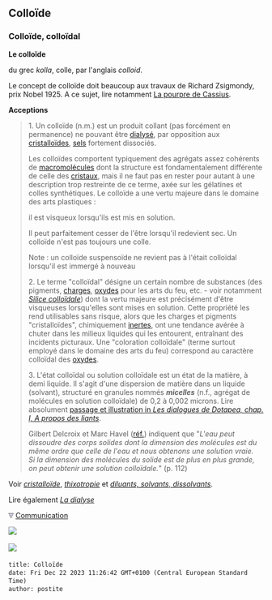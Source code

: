 ## Colloïde
### Colloïde, colloïdal
 **Le colloïde**

du grec _kolla_, colle, par l'anglais _colloid_.

Le concept de colloïde doit beaucoup aux travaux de Richard Zsigmondy, prix Nobel 1925. A ce sujet, lire notamment [La pourpre de Cassius](pourpre.html#cassius).

**Acceptions**

> 1\. Un colloïde (n.m.) est un produit collant (pas forcément en permanence) ne pouvant être [dialysé](dialyse.html), par opposition aux [cristalloïdes](cristalloide.html), [sels](formationdesels.html) fortement dissociés.
> 
> Les colloïdes comportent typiquement des agrégats assez cohérents de [macromolécules](macromolecule.html) dont la structure est fondamentalement différente de celle des [cristaux](cristal.html), mais il ne faut pas en rester pour autant à une description trop restreinte de ce terme, axée sur les gélatines et colles synthétiques. Le colloïde a une vertu majeure dans le domaine des arts plastiques :
> 
> il est visqueux lorsqu'ils est mis en solution.
> 
> Il peut parfaitement cesser de l'être lorsqu'il redevient sec. Un colloïde n'est pas toujours une colle.
> 
> Note : un colloïde suspensoïde ne revient pas à l'était colloïdal  
> lorsqu'il est immergé à nouveau
> 
> 2\. Le terme "colloïdal" désigne un certain nombre de substances (des pigments, [charges](chargesincolores.html), [oxydes](oxydes.html) pour les arts du feu, etc. - voir notamment _[Silice colloïdale](s.html#silicecolloidale)_) dont la vertu majeure est précisément d'être visqueuses lorsqu'elles sont mises en solution. Cette propriété les rend utilisables sans risque, alors que les charges et pigments "cristalloïdes", chimiquement [inertes](inerte.html), ont une tendance avérée à chuter dans les milieux liquides qui les entourent, entraînant des incidents picturaux. Une "coloration colloïdale" (terme surtout employé dans le domaine des arts du feu) correspond au caractère colloïdal des [oxydes](oxydes.html).
> 
> 3\. L'état colloïdal ou solution colloïdale est un état de la matière, à demi liquide. Il s'agit d'une dispersion de matière dans un liquide (solvant), structuré en granules nommés _**micelles**_ (n.f., agrégat de molécules en solution colloïdale) de 0,2 à 0,002 microns. Lire absolument [passage et illustration in _Les dialogues de Dotapea, chap. I, A propos des liants_](chap01liants.html#illustration1).
> 
> Gilbert Delcroix et Marc Havel ([réf.](livres.html#delcroix)) indiquent que "_L'eau peut dissoudre des corps solides dont la dimension des molécules est du même ordre que celle de l'eau et nous obtenons une solution vraie.  
> Si la dimension des molécules du solide est de plus en plus grande, on peut obtenir une solution colloïdale._" (p. 112)

Voir _[cristalloïde](cristalloide.html)_, _[thixotropie](thixotropie.html)_ et _[diluants, solvants, dissolvants](diluantssolvants.html)_.

Lire également _[La dialyse](dialyse.html)_



![](images/flechebas.gif) [Communication](http://www.artrealite.com/annonceurs.htm) 

[![](https://cbonvin.fr/sites/regie.artrealite.com/visuels/campagne1.png)](index-2.html#20131014)

![](https://cbonvin.fr/sites/regie.artrealite.com/visuels/campagne2.png)
```
title: Colloïde
date: Fri Dec 22 2023 11:26:42 GMT+0100 (Central European Standard Time)
author: postite
```
